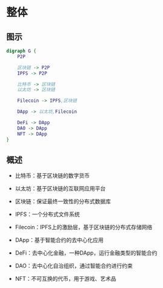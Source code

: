 


# 整体


## 图示

```dot
digraph G {
	P2P

	区块链 -> P2P
	IPFS -> P2P

	比特币 -> 区块链
	以太坊 -> 区块链

	Filecoin -> IPFS,区块链

	DApp -> 以太坊,Filecoin

	DeFi -> DApp
	DAO -> DApp
	NFT -> DApp
}


```



## 概述

* 比特币：基于区块链的数字货币
* 以太坊：基于区块链的互联网应用平台

* 区块链：保证最终一致性的分布式数据库

* IPFS：一个分布式文件系统
* Filecoin：IPFS上的激励层，基于区块链的分布式存储网络

* DApp：基于智能合约的去中心化应用
* DeFi：去中心化金融，一种DApp，运行金融类型的智能合约
* DAO：去中心化自治组织，通过智能合约进行约束
* NFT：不可互换的代币，用于游戏、艺术品